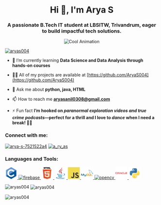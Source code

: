 <h1 align="center">Hi 👋, I'm Arya S</h1>

<h3 align="center">A passionate B.Tech IT student at LBSITW, Trivandrum, eager to build impactful tech solutions.</h3>

<p align="center">
  <img src="Untitled design.gif" alt="Cool Animation" width="400" />
</p>


<p align="left"> <a href="https://github.com/ryo-ma/github-profile-trophy"><img src="https://github-profile-trophy.vercel.app/?username=aryas004" alt="aryas004" /></a> </p>

- 🌱 I’m currently learning **Data Science and Data Analysis through hands-on courses**

- 👨‍💻 All of my projects are available at [https://github.com/AryaS004](https://github.com/AryaS004)

- 💬 Ask me about **python, java, HTML**

- 📫 How to reach me **aryasanil0308@gmail.com**

- ⚡ Fun fact **I’m hooked on *paranormal exploration videos and true crime podcasts*—perfect for a thrill and I love to *dance* when I need a break! 👻💃**

<h3 align="left">Connect with me:</h3>
<p align="left">
<a href="https://linkedin.com/in/arya-s-7521522a4" target="blank"><img align="center" src="https://raw.githubusercontent.com/rahuldkjain/github-profile-readme-generator/master/src/images/icons/Social/linked-in-alt.svg" alt="arya-s-7521522a4" height="30" width="40" /></a>
<a href="https://instagram.com/a_ry_as" target="blank"><img align="center" src="https://raw.githubusercontent.com/rahuldkjain/github-profile-readme-generator/master/src/images/icons/Social/instagram.svg" alt="a_ry_as" height="30" width="40" /></a>
</p>

<h3 align="left">Languages and Tools:</h3>
<p align="left"> <a href="https://www.cprogramming.com/" target="_blank" rel="noreferrer"> <img src="https://raw.githubusercontent.com/devicons/devicon/master/icons/c/c-original.svg" alt="c" width="40" height="40"/> </a> <a href="https://firebase.google.com/" target="_blank" rel="noreferrer"> <img src="https://www.vectorlogo.zone/logos/firebase/firebase-icon.svg" alt="firebase" width="40" height="40"/> </a> <a href="https://www.w3.org/html/" target="_blank" rel="noreferrer"> <img src="https://raw.githubusercontent.com/devicons/devicon/master/icons/html5/html5-original-wordmark.svg" alt="html5" width="40" height="40"/> </a> <a href="https://www.java.com" target="_blank" rel="noreferrer"> <img src="https://raw.githubusercontent.com/devicons/devicon/master/icons/java/java-original.svg" alt="java" width="40" height="40"/> </a> <a href="https://developer.mozilla.org/en-US/docs/Web/JavaScript" target="_blank" rel="noreferrer"> <img src="https://raw.githubusercontent.com/devicons/devicon/master/icons/javascript/javascript-original.svg" alt="javascript" width="40" height="40"/> </a> <a href="https://www.mysql.com/" target="_blank" rel="noreferrer"> <img src="https://raw.githubusercontent.com/devicons/devicon/master/icons/mysql/mysql-original-wordmark.svg" alt="mysql" width="40" height="40"/> </a> <a href="https://opencv.org/" target="_blank" rel="noreferrer"> <img src="https://www.vectorlogo.zone/logos/opencv/opencv-icon.svg" alt="opencv" width="40" height="40"/> </a> <a href="https://www.oracle.com/" target="_blank" rel="noreferrer"> <img src="https://raw.githubusercontent.com/devicons/devicon/master/icons/oracle/oracle-original.svg" alt="oracle" width="40" height="40"/> </a> <a href="https://www.python.org" target="_blank" rel="noreferrer"> <img src="https://raw.githubusercontent.com/devicons/devicon/master/icons/python/python-original.svg" alt="python" width="40" height="40"/> </a> </p>

<p><img align="left" src="https://github-readme-stats.vercel.app/api/top-langs?username=aryas004&show_icons=true&locale=en&layout=compact" alt="aryas004" /></p>

<p>&nbsp;<img align="center" src="https://github-readme-stats.vercel.app/api?username=aryas004&show_icons=true&locale=en" alt="aryas004" /></p>

<p><img align="center" src="https://github-readme-streak-stats.herokuapp.com/?user=aryas004&" alt="aryas004" /></p>

